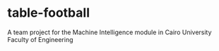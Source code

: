 # table-football
A team project for the Machine Intelligence module in Cairo University Faculty of Engineering
